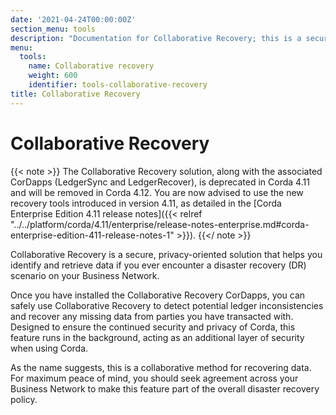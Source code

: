 ```yaml
---
date: '2021-04-24T00:00:00Z'
section_menu: tools
description: "Documentation for Collaborative Recovery; this is a secure, privacy-oriented solution that helps you identify and retrieve data if you ever encounter a disaster recovery (DR) scenario on your business network"
menu:
  tools:
    name: Collaborative recovery
    weight: 600
    identifier: tools-collaborative-recovery
title: Collaborative Recovery
---
```


# Collaborative Recovery

{{< note >}}
The Collaborative Recovery solution, along with the associated CorDapps (LedgerSync and LedgerRecover), is deprecated in Corda 4.11 and will be removed in Corda 4.12. You are now advised to use the new recovery tools introduced in version 4.11, as detailed in the [Corda Enterprise Edition 4.11 release notes]({{< relref "../../platform/corda/4.11/enterprise/release-notes-enterprise.md#corda-enterprise-edition-411-release-notes-1" >}}).
{{</ note >}}

Collaborative Recovery is a secure, privacy-oriented solution that helps you identify and retrieve data if you ever encounter a disaster recovery (DR) scenario on your Business Network.

Once you have installed the Collaborative Recovery CorDapps, you can safely use Collaborative Recovery to detect potential ledger inconsistencies and recover any missing data from parties you have transacted with. Designed to ensure the continued security and privacy of Corda, this feature runs in the background, acting as an additional layer of security when using Corda.

As the name suggests, this is a collaborative method for recovering data. For maximum peace of mind, you should seek agreement across your Business Network to make this feature part of the overall disaster recovery policy.

